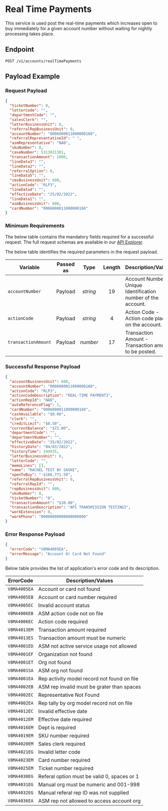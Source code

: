 # Real Time Payments

This service is used post the real-time payments which increases open to buy immediately for a given account number without waiting for nightly processing takes place.

## Endpoint

`POST /v1/accounts/realTimePayments`

## Payload Example

### Request Payload

```json
{
  "ticketNumber": 0,
  "letterCode": "",
  "departmentCode": "",
  "salesClerk": "",
  "letterBusinessUnit": 0,
  "referralRepBusinessUnit": 0,
  "accountNumber": "0006000011000000160",
  "referralRepresentativeId": " ",
  "asmRepresentative": "NAB",
  "skuNumber": 0,
  "caseNumber": 5313031301,
  "transactionAmount": 1000,
  "lineData3": "",
  "lineData2": "",
  "referralOption": 0,
  "lineData5": "",
  "cmsBusinessUnit": 600,
  "actionCode": "RLP3",
  "lineData4": "",
  "effectiveDate": "25/02/2022",
  "lineData1": "",
  "asmBusinessUnit": 600,
  "cardNumber": "0006000011000000160"
}
```

### Minimum Requirements

The below table contains the mandatory fields required for a successful request. The full request schemas are available in our [API Explorer](..api/?type=post&path=/v1/accounts/realTimePayments).

The below table identifies the required parameters in the request payload.

| Variable | Passed as | Type | Length | Description/Values |
| -------- | :-------: | :--: | :------------: | ------------------ |
| `accountNumber` | Payload | *string* | 19 | Account Number - Unique Identification number of the account. | 
| `actionCode` | Payload | *string* | 4 | Action Code - Action code placed on the account. |
| `transactionAmount` | Payload | *number* | 17 | Transaction Amount - Transaction amount to be posted. |
 
### Successful Response Payload

```json
{
  "accountBusinessUnit": 600,
  "accountNumber": "0006000011000000160",
  "actionCode": "RLP3",
  "actionCodeDescription": "REAL-TIME PAYMENT3",
  "actionRepId": "NAB",
  "autoReferenceFlag": 1,
  "cardNumber": "0006000011000000160",
  "cashAvailable": "$0.00",
  "clerk": "",
  "creditLimit": "$0.50",
  "currentBalance": "$72.00",
  "departmentCode": "",
  "departmentNumber": "",
  "effectiveDate": "25/02/2022",
  "historyDate": "04/03/2022",
  "historyTime": 144835,
  "letterBusinessUnit": 0,
  "letterCode": "",
  "memoLines": [],
  "name": "RACHEL TEST BY SASHI",
  "openToBuy": "-$166,771.50",
  "referralRepBusinessUnit": 0,
  "referralRepId": "",
  "repBusinessUnit": 600,
  "skuNumber": 0,
  "ticketNumber": "0",
  "transactionAmount": "$10.00",
  "transactionDescription": "API TRANSMISSION TESTING3",
  "workExtension": 0,
  "workPhone": "00000000000000000000"
}
```

### Error Response Payload

```json
{
  "errorCode": "V8MA4005EA",
  "errorMessage": "Account Or Card Not Found"  
}
```

Below table provides the list of application's error code and its description.

| ErrorCode |  Description/Values |
| --------  | ------------------ |
| `V8MA4005EA` | Account or card not found |  
| `V8MA4005EB` | Account or card number required |  
| `V8MA4005EC` | Invalid account status |  
| `V8MA4006EB` | ASM action code not on file |  
| `V8MA4006EC` | Action code required |    
| `V8MA4013EM` | Transaction amount required |  
| `V8MA4013ES` | Transaction amount must be numeric |  
| `V8MA4001ED` | ASM not active  service usage not allowed |  
| `V8MA4001EF` | Organization not found |  
| `V8MA4001ET` | Org not found |  
| `V8MA4001SA` | ASM org not found |  
| `V8MA4001EA` | Rep activity model record not found on file |  
| `V8MA4002EB` | ASM rep invalid must be grater than spaces |  
| `V8MA4002EC` | Representative Not Found |  
| `V8MA4002EA` | Rep tally by org model record not on file |  
| `V8MA4012EC` | Invalid effective date |  
| `V8MA4012EM` | Effective date required |  
| `V8MA4016EM` | Dept is required |  
| `V8MA4019EM` | SKU number required |  
| `V8MA4020EM` | Sales clerk required |  
| `V8MA4021EG` | Invalid letter code |  
| `V8MA4023EM` | Card number required |  
| `V8MA4025EM` | Ticket number required |  
| `V8MA4030EG` | Referal option must be valid 0, spaces or 1 |  
| `V8MA4031EG` | Manual org must be numeric and 001-998 |  
| `V8MA4032EG` | Manual referal rep ID was not supplied |  
| `V8MA4036EA` | ASM rep not allowed to access account org |  
